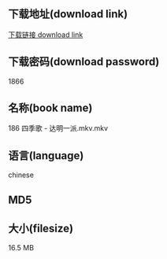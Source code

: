 ## 下载地址(download link)
[下载链接 download link](https://voluble-croquembouche-d321dc.netlify.app/?s=186+%E5%9B%9B%E5%AD%A3%E6%AD%8C+-+%E8%BE%BE%E6%98%8E%E4%B8%80%E6%B4%BE.mkv)

## 下载密码(download password)
1866

## 名称(book name)
186 四季歌 - 达明一派.mkv.mkv

## 语言(language)
chinese

## MD5


## 大小(filesize)
16.5 MB
